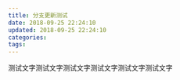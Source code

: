 ```yaml
---
title: 分支更新测试
date: 2018-09-25 22:24:10
updated: 2018-09-25 22:24:10
categories:
tags:
---
```

测试文字测试文字测试文字测试文字测试文字测试文字